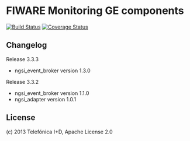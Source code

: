 # FIWARE Monitoring GE components
[![Build Status](https://travis-ci.org/Fiware/fiware-monitoring.svg)](https://travis-ci.org/Fiware/fiware-monitoring)
[![Coverage Status](https://coveralls.io/repos/Fiware/fiware-monitoring/badge.png)](https://coveralls.io/r/Fiware/fiware-monitoring)

## Changelog

Release 3.3.3

* ngsi_event_broker version 1.3.0

Release 3.3.2

* ngsi_event_broker version 1.1.0
* ngsi_adapter version 1.0.1

## License

(c) 2013 Telefónica I+D, Apache License 2.0
